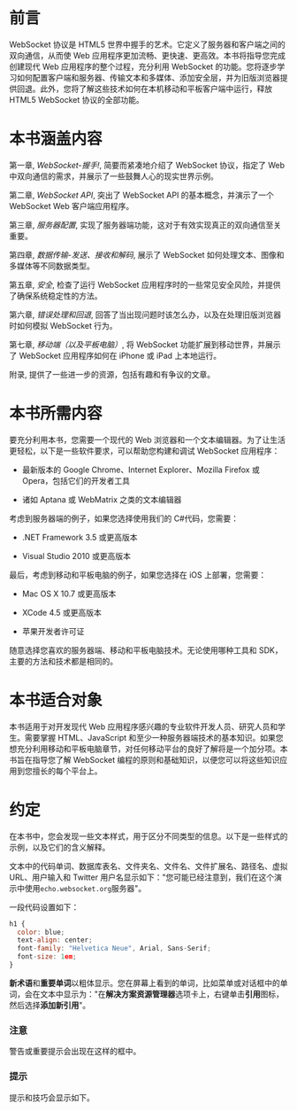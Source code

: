 # 前言

WebSocket 协议是 HTML5 世界中握手的艺术。它定义了服务器和客户端之间的双向通信，从而使 Web 应用程序更加流畅、更快速、更高效。本书将指导您完成创建现代 Web 应用程序的整个过程，充分利用 WebSocket 的功能。您将逐步学习如何配置客户端和服务器、传输文本和多媒体、添加安全层，并为旧版浏览器提供回退。此外，您将了解这些技术如何在本机移动和平板客户端中运行，释放 HTML5 WebSocket 协议的全部功能。

# 本书涵盖内容

第一章, *WebSocket-握手!*, 简要而紧凑地介绍了 WebSocket 协议，指定了 Web 中双向通信的需求，并展示了一些鼓舞人心的现实世界示例。

第二章, *WebSocket API*, 突出了 WebSocket API 的基本概念，并演示了一个 WebSocket Web 客户端应用程序。

第三章, *服务器配置*, 实现了服务器端功能，这对于有效实现真正的双向通信至关重要。

第四章, *数据传输-发送、接收和解码*, 展示了 WebSocket 如何处理文本、图像和多媒体等不同数据类型。

第五章, *安全*, 检查了运行 WebSocket 应用程序时的一些常见安全风险，并提供了确保系统稳定性的方法。

第六章, *错误处理和回退*, 回答了当出现问题时该怎么办，以及在处理旧版浏览器时如何模拟 WebSocket 行为。

第七章, *移动端（以及平板电脑）*, 将 WebSocket 功能扩展到移动世界，并展示了 WebSocket 应用程序如何在 iPhone 或 iPad 上本地运行。

附录, 提供了一些进一步的资源，包括有趣和有争议的文章。

# 本书所需内容

要充分利用本书，您需要一个现代的 Web 浏览器和一个文本编辑器。为了让生活更轻松，以下是一些软件要求，可以帮助您构建和调试 WebSocket 应用程序：

+   最新版本的 Google Chrome、Internet Explorer、Mozilla Firefox 或 Opera，包括它们的开发者工具

+   诸如 Aptana 或 WebMatrix 之类的文本编辑器

考虑到服务器端的例子，如果您选择使用我们的 C#代码，您需要：

+   .NET Framework 3.5 或更高版本

+   Visual Studio 2010 或更高版本

最后，考虑到移动和平板电脑的例子，如果您选择在 iOS 上部署，您需要：

+   Mac OS X 10.7 或更高版本

+   XCode 4.5 或更高版本

+   苹果开发者许可证

随意选择您喜欢的服务器端、移动和平板电脑技术。无论使用哪种工具和 SDK，主要的方法和技术都是相同的。

# 本书适合对象

本书适用于对开发现代 Web 应用程序感兴趣的专业软件开发人员、研究人员和学生。需要掌握 HTML、JavaScript 和至少一种服务器端技术的基本知识。如果您想充分利用移动和平板电脑章节，对任何移动平台的良好了解将是一个加分项。本书旨在指导您了解 WebSocket 编程的原则和基础知识，以便您可以将这些知识应用到您擅长的每个平台上。

# 约定

在本书中，您会发现一些文本样式，用于区分不同类型的信息。以下是一些样式的示例，以及它们的含义解释。

文本中的代码单词、数据库表名、文件夹名、文件名、文件扩展名、路径名、虚拟 URL、用户输入和 Twitter 用户名显示如下："您可能已经注意到，我们在这个演示中使用`echo.websocket.org`服务器"。

一段代码设置如下：

```js
h1 {
  color: blue;
  text-align: center;
  font-family: "Helvetica Neue", Arial, Sans-Serif;
  font-size: 1em;
}
```

**新术语**和**重要单词**以粗体显示。您在屏幕上看到的单词，比如菜单或对话框中的单词，会在文本中显示为："在**解决方案资源管理器**选项卡上，右键单击**引用**图标，然后选择**添加新引用**"。

### 注意

警告或重要提示会出现在这样的框中。

### 提示

提示和技巧会显示如下。
